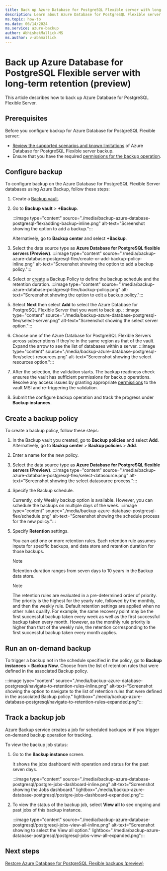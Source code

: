 ```yaml
---
title: Back up Azure Database for PostgreSQL Flexible server with long-term retention (preview) 
description: Learn about Azure Database for PostgreSQL Flexible server backup with long-term retention.
ms.topic: how-to
ms.date: 06/14/2024
ms.service: azure-backup
author: AbhishekMallick-MS
ms.author: v-abhmallick
---
```


# Back up Azure Database for PostgreSQL Flexible server with long-term retention (preview) 

This article describes how to back up Azure Database for PostgreSQL Flexible Server. 

## Prerequisites

Before you configure backup for Azure Database for PostgreSQL Flexible server:

- [Review the supported scenarios and known limitations](./backup-azure-database-postgresql-flex-support-matrix.md) of Azure Database for PostgreSQL Flexible server backup.
- Ensure that you have the required [permissions for the backup operation](backup-azure-database-postgresql-flex-overview.md#permissions-for-backup).

## Configure backup 

To configure backup on the Azure Database for PostgreSQL Flexible Server databases using Azure Backup, follow these steps:

1. Create a [Backup vault](./create-manage-backup-vault.md#create-a-backup-vault).

1. Go to **Backup vault** > **+Backup**.

   :::image type="content" source="./media/backup-azure-database-postgresql-flex/adding-backup-inline.png" alt-text="Screenshot showing the option to add a backup.":::

   Alternatively, go to **Backup center** and select **+Backup**. 

1. Select the data source type as **Azure Database for PostgreSQL flexible servers (Preview)**.
   :::image type="content" source="./media/backup-azure-database-postgresql-flex/create-or-add-backup-policy-inline.png" alt-text="Screenshot showing the option to add a backup policy.":::

1. Select or [create](#create-a-backup-policy) a Backup Policy to define the backup schedule and the retention duration.
   :::image type="content" source="./media/backup-azure-database-postgresql-flex/backup-policy.png" alt-text="Screenshot showing the option to edit a backup policy.":::

1. Select **Next** then select **Add** to select the Azure Database for PostgreSQL Flexible Server that you want to back up.
   :::image type="content" source="./media/backup-azure-database-postgresql-flex/select-server.png" alt-text="Screenshot showing the select server option.":::

1. Choose one of the Azure Database for PostgreSQL Flexible Servers across subscriptions if they're in the same region as that of the vault. Expand the arrow to see the list of databases within a server.
   :::image type="content" source="./media/backup-azure-database-postgresql-flex/select-resources.png" alt-text="Screenshot showing the select resources option.":::

1. After the selection, the validation starts. The backup readiness check ensures the vault has sufficient permissions for backup operations. Resolve any access issues by granting appropriate [permissions](/azure/backup/backup-azure-database-postgresql-flex-overview) to the vault MSI and re-triggering the validation.
1. Submit the configure backup operation and track the progress under **Backup instances**.
     

## Create a backup policy

To create a backup policy, follow these steps: 

1. In the Backup vault you created, go to **Backup policies** and select **Add**. Alternatively, go to **Backup center** > **Backup policies** > **Add**.

1. Enter a name for the new policy.

1. Select the data source type as **Azure Database for PostgreSQL flexible servers (Preview)**. 
   :::image type="content" source="./media/backup-azure-database-postgresql-flex/select-datasource.png" alt-text="Screenshot showing the select datasource process.":::

1. Specify the Backup schedule.

   Currently, only Weekly backup option is available. However, you can schedule the backups on multiple days of the week.
   :::image type="content" source="./media/backup-azure-database-postgresql-flex/schedule.png" alt-text="Screenshot showing the schedule process for the new policy.":::

1. Specify **Retention** settings.

   You can add one or more retention rules. Each retention rule assumes inputs for specific backups, and data store and retention duration for those backups.
    
    >[!Note]
    > Retention duration ranges from seven days to 10 years in the Backup data store.

    >[!Note]
    >The retention rules are evaluated in a pre-determined order of priority. The priority is the highest for the yearly rule, followed by the monthly, and then the weekly rule. Default retention settings are applied when no other rules qualify. For example, the same recovery point may be the first successful backup taken every week as well as the first successful backup taken every month. However, as the monthly rule priority is higher than that of the weekly rule, the retention corresponding to the first successful backup taken every month applies.
    

## Run an on-demand backup

To trigger a backup not in the schedule specified in the policy, go to **Backup instances** > **Backup Now**.
Choose from the list of retention rules that were defined in the associated Backup policy.

:::image type="content" source="./media/backup-azure-database-postgresql/navigate-to-retention-rules-inline.png" alt-text="Screenshot showing the option to navigate to the list of retention rules that were defined in the associated Backup policy." lightbox="./media/backup-azure-database-postgresql/navigate-to-retention-rules-expanded.png":::


## Track a backup job

Azure Backup service creates a job for scheduled backups or if you trigger on-demand backup operation for tracking. 

To view the backup job status:

1. Go to the **Backup instance** screen.

   It shows the jobs dashboard with operation and status for the past seven days.

   :::image type="content" source="./media/backup-azure-database-postgresql/postgre-jobs-dashboard-inline.png" alt-text="Screenshot showing the Jobs dashboard." lightbox="./media/backup-azure-database-postgresql/postgre-jobs-dashboard-expanded.png":::

1. To view the status of the backup job, select **View all** to see ongoing and past jobs of this backup instance.

   :::image type="content" source="./media/backup-azure-database-postgresql/postgresql-jobs-view-all-inline.png" alt-text="Screenshot showing to select the View all option." lightbox="./media/backup-azure-database-postgresql/postgresql-jobs-view-all-expanded.png":::

## Next steps

[Restore Azure Database for PostgreSQL Flexible backups (preview)](./restore-azure-database-postgresql-flex.md)
